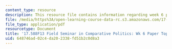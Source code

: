 ```yaml
---
content_type: resource
description: This resource file contains information regarding week 6 paper topics.
file: /media/https%3A/open-learning-course-data-rc.s3.amazonaws.com/17-588-field-seminar-in-comparative-politics-fall-2013/648746ad02c4da202338fd51b2c0d8a3_MIT17_588F13_Week6Paper.pdf
file_type: application/pdf
resourcetype: Document
title: '17.588F13 Field Seminar in Comparative Politics: Wk 6 Paper Topics'
uid: 648746ad-02c4-da20-2338-fd51b2c0d8a3
---
```

